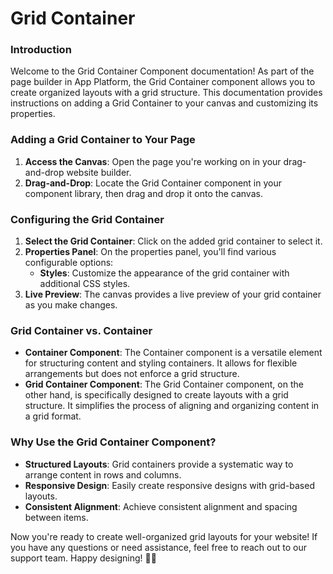 # Grid Container

### Introduction

Welcome to the Grid Container Component documentation! As part of the page builder in App Platform, the Grid Container component allows you to create organized layouts with a grid structure. This documentation provides instructions on adding a Grid Container to your canvas and customizing its properties.

### Adding a Grid Container to Your Page

1. **Access the Canvas**: Open the page you're working on in your drag-and-drop website builder.
2. **Drag-and-Drop**: Locate the Grid Container component in your component library, then drag and drop it onto the canvas.

### Configuring the Grid Container

1. **Select the Grid Container**: Click on the added grid container to select it.
2. **Properties Panel**: On the properties panel, you'll find various configurable options:
   * **Styles**: Customize the appearance of the grid container with additional CSS styles.
3. **Live Preview**: The canvas provides a live preview of your grid container as you make changes.

### Grid Container vs. Container

* **Container Component**: The Container component is a versatile element for structuring content and styling containers. It allows for flexible arrangements but does not enforce a grid structure.
* **Grid Container Component**: The Grid Container component, on the other hand, is specifically designed to create layouts with a grid structure. It simplifies the process of aligning and organizing content in a grid format.

### Why Use the Grid Container Component?

* **Structured Layouts**: Grid containers provide a systematic way to arrange content in rows and columns.
* **Responsive Design**: Easily create responsive designs with grid-based layouts.
* **Consistent Alignment**: Achieve consistent alignment and spacing between items.

Now you're ready to create well-organized grid layouts for your website! If you have any questions or need assistance, feel free to reach out to our support team. Happy designing! 🎨🚀
